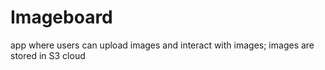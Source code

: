 # Imageboard

app where users can upload images and interact with images; images are stored in S3 cloud

